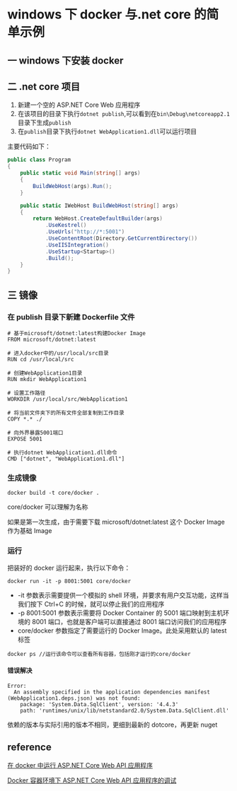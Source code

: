 # windows 下 docker 与.net core 的简单示例

## 一 windows 下安装 docker

## 二 .net core 项目

1. 新建一个空的 ASP.NET Core Web 应用程序
2. 在该项目的目录下执行`dotnet publish`,可以看到在`bin\Debug\netcoreapp2.1`目录下生成`publish`
3. 在`publish`目录下执行`dotnet WebApplication1.dll`可以运行项目

主要代码如下：

```csharp
public class Program
{
    public static void Main(string[] args)
    {
        BuildWebHost(args).Run();
    }

    public static IWebHost BuildWebHost(string[] args)
    {
        return WebHost.CreateDefaultBuilder(args)
            .UseKestrel()
            .UseUrls("http://*:5001")
            .UseContentRoot(Directory.GetCurrentDirectory())
            .UseIISIntegration()
            .UseStartup<Startup>()
            .Build();
    }
}
```

## 三 镜像

### 在 publish 目录下新建 Dockerfile 文件

```
# 基于microsoft/dotnet:latest构建Docker Image
FROM microsoft/dotnet:latest

# 进入docker中的/usr/local/src目录
RUN cd /usr/local/src

# 创建WebApplication1目录
RUN mkdir WebApplication1

# 设置工作路径
WORKDIR /usr/local/src/WebApplication1

# 将当前文件夹下的所有文件全部复制到工作目录
COPY *.* ./

# 向外界暴露5001端口
EXPOSE 5001

# 执行dotnet WebApplication1.dll命令
CMD ["dotnet", "WebApplication1.dll"]
```

### 生成镜像

```
docker build -t core/docker .
```

core/docker 可以理解为名称

如果是第一次生成，由于需要下载 microsoft/dotnet:latest 这个 Docker Image 作为基础 Image

### 运行

把装好的 docker 运行起来，执行以下命令：

```
docker run -it -p 8001:5001 core/docker
```

- -it 参数表示需要提供一个模拟的 shell 环境，并要求有用户交互功能，这样当我们按下 Ctrl+C 的时候，就可以停止我们的应用程序
- -p 8001:5001 参数表示需要将 Docker Container 的 5001 端口映射到主机环境的 8001 端口，也就是客户端可以直接通过 8001 端口访问我们的应用程序
- core/docker 参数指定了需要运行的 Docker Image。此处采用默认的 latest 标签

```
docker ps //运行该命令可以查看所有容器，包括刚才运行的core/docker
```

#### 错误解决

```
Error:
  An assembly specified in the application dependencies manifest (WebApplication1.deps.json) was not found:
    package: 'System.Data.SqlClient', version: '4.4.3'
    path: 'runtimes/unix/lib/netstandard2.0/System.Data.SqlClient.dll'
```

依赖的版本与实际引用的版本不相同，更细到最新的 dotcore，再更新 nuget

## reference

[在 docker 中运行 ASP.NET Core Web API 应用程序](http://www.cnblogs.com/daxnet/p/5782019.html)

[Docker 容器环境下 ASP.NET Core Web API 应用程序的调试](http://www.cnblogs.com/daxnet/p/5793479.html)
